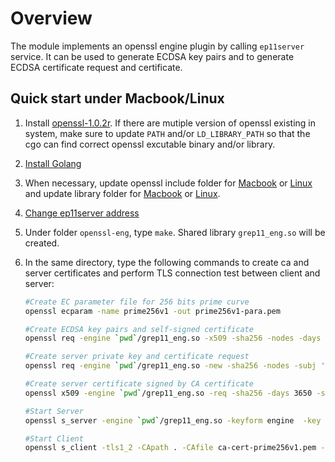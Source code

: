 # Overview

The module implements an openssl engine plugin by calling `ep11server` service. It can be used to generate ECDSA key pairs and to generate ECDSA certificate request and certificate.

## Quick start under Macbook/Linux

1. Install [openssl-1.0.2r](https://www.openssl.org/source/). If there are mutiple version of openssl existing in system, make sure to update `PATH` and/or `LD_LIBRARY_PATH` so that the cgo can find correct openssl excutable binary and/or library. 
2. [Install Golang](https://golang.org/doc/install)
3. When necessary, update openssl include folder for [Macbook](openssleng_ep11.go#L11) or [Linux](openssleng_ep11.go#L12) and update library folder for [Macbook](openssleng_ep11.go#L15) or [Linux](openssleng_ep11.go#L16).
4. [Change ep11server address](openssleng_ep11.go#L39)
5. Under folder `openssl-eng`, type `make`. Shared library `grep11_eng.so` will be created.
6. In the same directory, type the following commands to create ca and server certificates and perform TLS connection test between client and server:

	```Bash
	#Create EC parameter file for 256 bits prime curve
	openssl ecparam -name prime256v1 -out prime256v1-para.pem
	
	#Create ECDSA key pairs and self-signed certificate
	openssl req -engine `pwd`/grep11_eng.so -x509 -sha256 -nodes -days 3650 -subj '/CN=This is CA/' -newkey EC:prime256v1-para.pem -keyout ca-prikey-prime256v1-my.pem -out ca-cert-prime256v1.pem

	#Create server private key and certificate request
	openssl req -engine `pwd`/grep11_eng.so -new -sha256 -nodes -subj '/CN=localhost/' -newkey EC:prime256v1-para.pem  -keyout server-prikey-prime256v1-my.pem -out server-prime256v1.csr
	
	#Create server certificate signed by CA certificate
	openssl x509 -engine `pwd`/grep11_eng.so -req -sha256 -days 3650 -set_serial 12345 -in server-prime256v1.csr -CA ca-cert-prime256v1.pem -CAkey ca-prikey-prime256v1-my.pem -out server-cert-prime256v1.pem

	#Start Server
	openssl s_server -engine `pwd`/grep11_eng.so -keyform engine  -key server-prikey-prime256v1-my.pem -cert server-cert-prime256v1.pem -www -accept 1553 &
	
	#Start Client
	openssl s_client -tls1_2 -CApath . -CAfile ca-cert-prime256v1.pem -connect 127.0.0.1:1553 <<< "GET /"
	```

